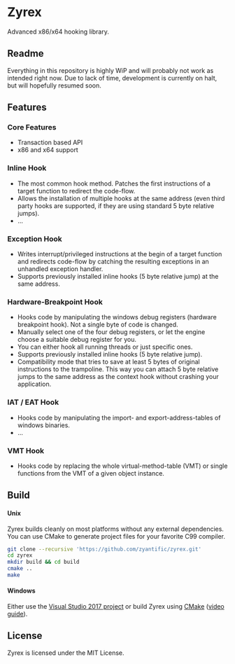 Zyrex
====================

Advanced x86/x64 hooking library.

## Readme

Everything in this repository is highly WiP and will probably not work as intended right now. Due to lack of time, development is currently on halt, but will hopefully resumed soon.

## Features

### Core Features

- Transaction based API
- x86 and x64 support

### Inline Hook

- The most common hook method. Patches the first instructions of a target function to redirect the code-flow.
- Allows the installation of multiple hooks at the same address (even third party hooks are supported, if they are using standard 5 byte relative jumps).
- ...

### Exception Hook

- Writes interrupt/privileged instructions at the begin of a target function and redirects code-flow by catching the resulting exceptions in an unhandled exception handler.
- Supports previously installed inline hooks (5 byte relative jump) at the same address.

### Hardware-Breakpoint Hook

- Hooks code by manipulating the windows debug registers (hardware breakpoint hook). Not a single byte of code is changed.
- Manually select one of the four debug registers, or let the engine choose a suitable debug register for you.
- You can either hook all running threads or just specific ones.
- Supports previously installed inline hooks (5 byte relative jump).
- Compatibility mode that tries to save at least 5 bytes of original instructions to the trampoline. This way you can attach 5 byte relative jumps to the same address as the context hook without crashing your application. 

### IAT / EAT Hook

- Hooks code by manipulating the import- and export-address-tables of windows binaries.
- ...

### VMT Hook

- Hooks code by replacing the whole virtual-method-table (VMT) or single functions from the VMT of a given object instance.

## Build

#### Unix

Zyrex builds cleanly on most platforms without any external dependencies. You can use CMake to generate project files for your favorite C99 compiler.

```bash
git clone --recursive 'https://github.com/zyantific/zyrex.git'
cd zyrex
mkdir build && cd build
cmake ..
make
```

#### Windows

Either use the [Visual Studio 2017 project](./msvc/) or build Zyrex using [CMake](https://cmake.org/download/) ([video guide](https://www.youtube.com/watch?v=fywLDK1OAtQ)).

## License

Zyrex is licensed under the MIT License.
